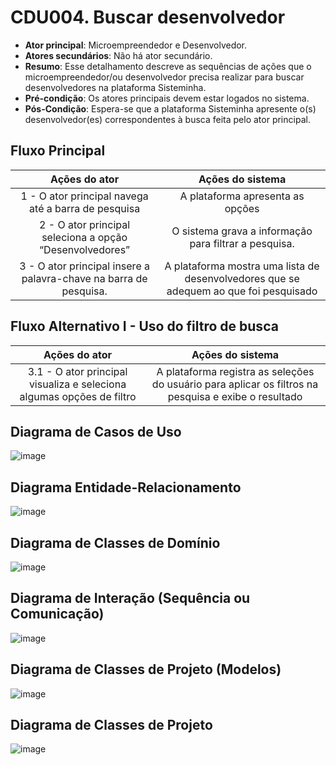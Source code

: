 # CDU004. Buscar desenvolvedor

- **Ator principal**: Microempreendedor e Desenvolvedor.
- **Atores secundários**: Não há ator secundário.
- **Resumo**: Esse detalhamento descreve as sequências de ações que o microempreendedor/ou desenvolvedor precisa realizar para buscar desenvolvedores na plataforma Sisteminha.
- **Pré-condição**: Os atores principais devem estar logados no sistema.
- **Pós-Condição**: Espera-se que a plataforma Sisteminha apresente o(s) desenvolvedor(es) correspondentes à busca feita pelo ator principal.

## Fluxo Principal
| Ações do ator | Ações do sistema |
| :-----------------: | :-----------------: | 
| 1 - O ator principal navega até a barra de pesquisa |A plataforma apresenta as opções|
| 2 - O ator principal seleciona a opção “Desenvolvedores”|O sistema grava a informação para filtrar a pesquisa.| 
| 3 - O ator principal insere a palavra-chave na barra de pesquisa.|A plataforma mostra uma lista de desenvolvedores que se adequem ao que foi pesquisado|

## Fluxo Alternativo I - Uso do filtro de busca 
| Ações do ator | Ações do sistema |
| :-----------------: |:-----------------: | 
| 3.1 - O ator principal visualiza e seleciona algumas opções de filtro|A plataforma registra as seleções do usuário para aplicar os filtros na pesquisa e exibe o resultado|

## Diagrama de Casos de Uso
![image](https://github.com/user-attachments/assets/f1ec507b-7ef6-42c3-992e-affea07f6cc3)

## Diagrama Entidade-Relacionamento

![image](https://github.com/user-attachments/assets/f8c7b9b1-1263-42ff-bfa3-4d317c343c78)

## Diagrama de Classes de Domínio

![image](https://github.com/user-attachments/assets/a12e6f63-f567-419e-bc05-483a29c59f76)

## Diagrama de Interação (Sequência ou Comunicação)

![image](https://github.com/user-attachments/assets/1317f944-f3da-4db0-abbb-8d50c1b525ed)

## Diagrama de Classes de Projeto (Modelos)

![image](https://github.com/user-attachments/assets/b84b8ca9-6cda-4761-945a-f3b50deeb533)

## Diagrama de Classes de Projeto 
![image](https://github.com/user-attachments/assets/547ad40a-9243-413c-8797-a5d95ef7c9d7)

